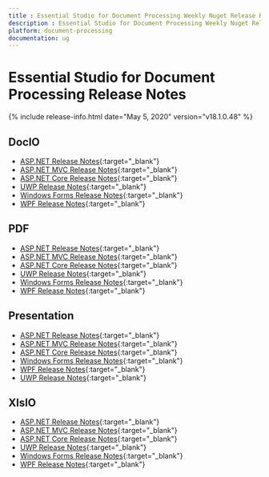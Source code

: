 ```yaml
---
title : Essential Studio for Document Processing Weekly Nuget Release Release Notes  
description : Essential Studio for Document Processing Weekly Nuget Release Release Notes  
platform: document-processing
documentation: ug
---
```


# Essential Studio for Document Processing  Release Notes  

{% include release-info.html date="May 5, 2020" version="v18.1.0.48" %} 

## DocIO

* [ASP.NET Release Notes](/aspnet/release-notes/v18.1.0.48#docio){:target="_blank"}
* [ASP.NET MVC Release Notes](/aspnetmvc/release-notes/v18.1.0.48#docio){:target="_blank"}
* [ASP.NET Core Release Notes](/aspnet-core/release-notes/v18.1.0.48#docio){:target="_blank"}
* [UWP Release Notes](/uwp/release-notes/v18.1.0.48#docio){:target="_blank"}
* [Windows Forms Release Notes](/windowsforms/release-notes/v18.1.0.48#docio){:target="_blank"}
* [WPF Release Notes](/wpf/release-notes/v18.1.0.48#docio){:target="_blank"}


## PDF

* [ASP.NET Release Notes](/aspnet/release-notes/v18.1.0.48#pdf){:target="_blank"}
* [ASP.NET MVC Release Notes](/aspnetmvc/release-notes/v18.1.0.48#pdf){:target="_blank"}
* [ASP.NET Core Release Notes](/aspnet-core/release-notes/v18.1.0.48#pdf){:target="_blank"}
* [UWP Release Notes](/uwp/release-notes/v18.1.0.48#pdf){:target="_blank"}
* [Windows Forms Release Notes](/windowsforms/release-notes/v18.1.0.48#pdf){:target="_blank"}
* [WPF Release Notes](/wpf/release-notes/v18.1.0.48#pdf){:target="_blank"}


## Presentation

* [ASP.NET Release Notes](/aspnet/release-notes/v18.1.0.48#presentation){:target="_blank"}
* [ASP.NET MVC Release Notes](/aspnetmvc/release-notes/v18.1.0.48#presentation){:target="_blank"}
* [ASP.NET Core Release Notes](/aspnet-core/release-notes/v18.1.0.48#presentation){:target="_blank"}
* [Windows Forms Release Notes](/windowsforms/release-notes/v18.1.0.48#presentation){:target="_blank"}
* [WPF Release Notes](/wpf/release-notes/v18.1.0.48#presentation){:target="_blank"}
* [UWP Release Notes](/uwp/release-notes/v18.1.0.48#presentation){:target="_blank"}


## XlsIO

* [ASP.NET Release Notes](/aspnet/release-notes/v18.1.0.48#xlsio){:target="_blank"}
* [ASP.NET MVC Release Notes](/aspnetmvc/release-notes/v18.1.0.48#xlsio){:target="_blank"}
* [ASP.NET Core Release Notes](/aspnet-core/release-notes/v18.1.0.48#xlsio){:target="_blank"}
* [UWP Release Notes](/uwp/release-notes/v18.1.0.48#xlsio){:target="_blank"}
* [Windows Forms Release Notes](/windowsforms/release-notes/v18.1.0.48#xlsio){:target="_blank"}
* [WPF Release Notes](/wpf/release-notes/v18.1.0.48#xlsio){:target="_blank"}